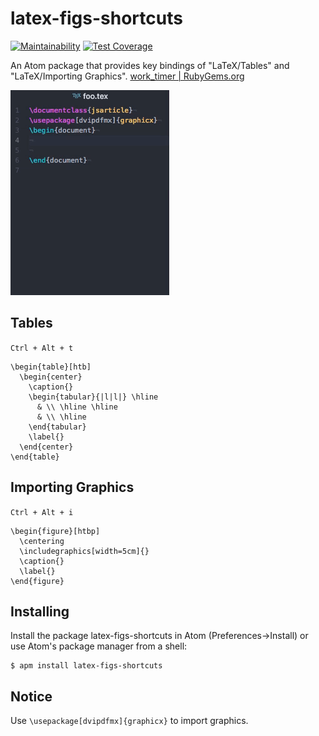 # latex-figs-shortcuts
[![Maintainability](https://api.codeclimate.com/v1/badges/7487a58996b8e22fe4d5/maintainability)](https://codeclimate.com/github/9sako6/latex-figs-shortcuts/maintainability)
[![Test Coverage](https://api.codeclimate.com/v1/badges/7487a58996b8e22fe4d5/test_coverage)](https://codeclimate.com/github/9sako6/latex-figs-shortcuts/test_coverage)

An Atom package that provides key bindings of "LaTeX/Tables" and "LaTeX/Importing Graphics".
[work_timer | RubyGems.org](https://rubygems.org/gems/work_timer)

![demo](demo.gif)

## Tables

```Ctrl + Alt + t```

```
\begin{table}[htb]
  \begin{center}
    \caption{}
    \begin{tabular}{|l|l|} \hline
      & \\ \hline \hline
      & \\ \hline
    \end{tabular}
    \label{}
  \end{center}
\end{table}
```

##  Importing Graphics

```Ctrl + Alt + i```

```
\begin{figure}[htbp]
  \centering
  \includegraphics[width=5cm]{}
  \caption{}
  \label{}
\end{figure}
```

## Installing
Install the package latex-figs-shortcuts in Atom (Preferences->Install) or use Atom's package manager from a shell:

```
$ apm install latex-figs-shortcuts
```


## Notice
Use ```\usepackage[dvipdfmx]{graphicx}``` to import graphics.
